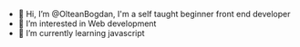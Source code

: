 - 👋 Hi, I’m @OlteanBogdan, I'm a self taught beginner front end developer
- 👀 I’m interested in Web development 
- 🌱 I’m currently learning javascript

